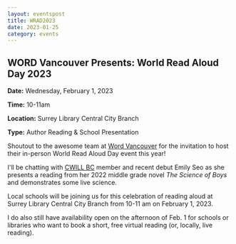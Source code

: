 ```yaml
---
layout: eventspost
title: WRAD2023
date: 2023-01-25
category: events
---
```


## WORD Vancouver Presents: World Read Aloud Day 2023

**Date:** Wednesday, February 1, 2023

**Time:** 10-11am

**Location:** Surrey Library Central City Branch

**Type:** Author Reading & School Presentation

Shoutout to the awesome team at [Word Vancouver](https://wordvancouver.ca/) for the invitation to host their in-person World Read Aloud Day event this year!

I'll be chatting with [CWILL BC](https://www.cwillbc.org/) member and recent debut Emily Seo as she presents a reading from her 2022 middle grade novel *The Science of Boys* and demonstrates some live science.

Local schools will be joining us for this celebration of reading aloud at Surrey Library Central City Branch from 10-11 am on February 1, 2023.

I do also still have availability open on the afternoon of Feb. 1 for schools or libraries who want to book a short, free virtual reading (or, locally, live reading).
